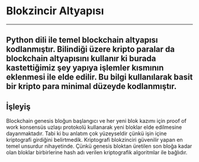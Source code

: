 # Blokzincir Altyapısı
---
Python dili ile temel blockchain altyapısı kodlanmıştır. Bilindiği üzere kripto paralar da blockchain altyapısını kullanır ki burada kastettiğimiz şey yapıya işlemler kısmının eklenmesi ile elde edilir. Bu bilgi kullanılarak basit bir kripto para minimal düzeyde kodlanmıştır.
---
## İşleyiş
Blockchain genesis bloğun başlangıcı ve her yeni blok kazımı için proof of work konsensüs uzlaşı protokolü kullanarak yeni bloklar elde edilmesine dayanmaktadır. Tabi ki bu anlatım çok yüzeyseldir çünkü işin içine kriptografi girdiğini belirtmedik. Kriptografi blokzinciri güvenilir yapan en temel unsurdur nihayetinde. Çünkü genesis bloktan üretilen son bloğa kadar olan bloklar birbirlerine hash adı verilen kriptografik algoritmlar ile bağlıdır.
